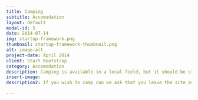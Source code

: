 ```yaml
---
title: Camping
subtitle: Accomadation
layout: default
modal-id: 5
date: 2014-07-14
img: startup-framework.png
thumbnail: startup-framework-thumbnail.png
alt: image-alt
project-date: April 2014
client: Start Bootstrap
category: Accomodation
description: Camping is available in a local field, but it should be stressed though that no facilities will be available on site. The site is suitable for tents and cars/camper vans/caravans. There is no charge for the use of the campsite over the bike show weekend. If you have any issues finding the site please speak to team members at the show, the location of the site is shown in the map above and there will be signs out on the day.
insert-image:
description2: If you wish to camp can we ask that you leave the site as you find it so that we retain the farmers good will for future shows.

---
```

